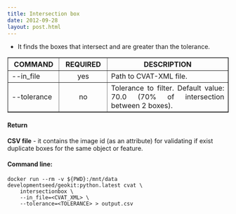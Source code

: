```yaml
---
title: Intersection box
date: 2012-09-28
layout: post.html
---
```


- It finds the boxes that intersect and are greater than the tolerance.

<table border cellpadding="5">
	<tr>
		<th style="width: 20%;">COMMAND</th> 
        <th style="width: 20%;">REQUIRED</th> 
        <th style="width: 50%;">DESCRIPTION</th>
	</tr>
	<tr>
		<td style="text-align: justify; vertical-align: middle;">--in_file</td> 
        <td style="text-align: center; vertical-align: middle;">yes</td>
        <td style="text-align: justify; vertical-align: middle;">Path to CVAT-XML file.</td>
	</tr>
	<tr>
		<td style="text-align: justify; vertical-align: middle;">--tolerance</td> 
        <td style="text-align: center; vertical-align: middle;">no</td>
        <td style="text-align: justify; vertical-align: middle;">Tolerance to filter. Default value: 70.0 (70% of intersection between 2 boxes).</td>
	</tr>       
</table>

#### Return

**CSV file** - it contains the image id (as an attribute) for validating if exist duplicate boxes for the same object or feature.

#### Command line:

```
docker run --rm -v ${PWD}:/mnt/data developmentseed/geokit:python.latest cvat \ 
    intersectionbox \
    --in_file=<CVAT_XML> \
    --tolerance=<TOLERANCE> > output.csv
```
